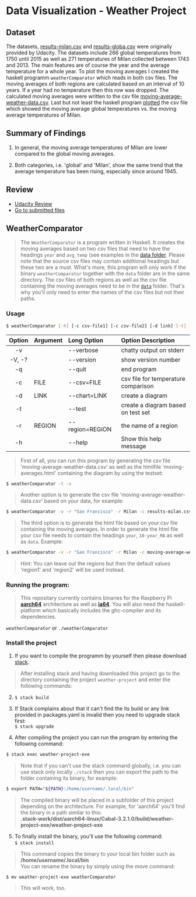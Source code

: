 # Data Visualization - Weather Project


## Dataset
The datasets, [results-milan.csv](https://github.com/amxyz-cyber/weather-project/blob/master/data/results-milan.csv) 
and [results-globa.csv](https://github.com/amxyz-cyber/weather-project/blob/master/data/results-global.csv) 
were originally provided by Udacity. The datasets include 266 global 
temperatures from 1750 until 2015 as well as 271 temperatures of Milan 
collected between 1743 and 2013. The main features are of course the 
year and the average temperature for a whole year. To plot the moving 
averages I created the haskell programm `weatherComparator` which reads 
in both csv files. The moving averages of both regions are calculated 
based on an interval of 10 years. If a year had no temperature then this
row was dropped. The calculated moving averages were written to the csv
file [moving-average-weather-data.csv](https://github.com/amxyz-cyber/weather-project/blob/master/data/moving-average-weather-data.csv).
Last but not least the haskell program [plotted](https://github.com/amxyz-cyber/weather-project/blob/master/submission/chart3.png) 
the csv file which showed the moving average global temperatures vs. 
the moving average temperatures of Milan.


## Summary of Findings
1. In general, the moving average temperatures of Milan are lower 
compared to the global moving averages.

2. Both categories, i.e. 'global' and 'Milan', show the same trend that the 
average temperature has been rising, especially since around 1945.

## Review
* [Udacity Review ](https://github.com/amxyz-cyber/weather-project/blob/master/submission/review-project01.pdf)  
* [Go to submitted files](https://github.com/amxyz-cyber/weather-project/tree/master/submission)

## WeatherComparator
> The `WeatherComparator` is a program written in Haskell. It creates 
the moving averages based on two csv files that need to have the 
headings `year` and `avg_temp` (see examples in the [data folder](https://github.com/amxyz-cyber/weather-project/tree/master/data).
Please note that the source csv files may contain additional headings but
these two are a must. What's more, this program will only work if the
binary `weatherComparator` together with the `data` folder are in the 
same directory. The csv files of both regions as well as the csv file
containing the moving averages need to be in the [`data`](https://github.com/amxyz-cyber/weather-project/tree/master/data) 
folder. That's why you'll only need to enter the names of the csv files 
but not their paths.


### Usage
```bash
$ weatherComparator [-h] [-c csv-file1] [-c csv-file2] [-d link] [-t] [-r region1] [-r region2]
```
| Option | Argument |  Long Option   | Option Description                 |
|:------:|:---------|:---------------|:-----------------------------------|
|-v      | 			      |--verbose	      |chatty output on stderr             |
|-V, -?  |          |--version 	     |show version number                 |
|-q      |          |--quit    	     |end program                         |
|-c      |FILE      |--csv=FILE      |csv file for temperature comparison |
|-d      |LINK      |--chart=LINK    |create a diagram                    |
|-t      |          |--test          |create a diagram based on test set  |
|-r      |REGION    |--region=REGION |the name of a region                |
|-h      |          |--help          |Show this help message              |

> First of all, you can run this program by generating the csv file
'moving-average-weather-data.csv' as well as the htmlfile 
'moving-averages.html' containing the diagram by using the testset:
```bash
$ weatherComparator -t -v

```

> Another option is to generate the csv file 
'moving-average-weather-data.csv' based on your data, for example:
```bash
$ weatherComparator -v -r "San Francisco" -r Milan -c results-milan.csv -c results-sanfrancisco.csv
```

> The third option is to generate the html file based on your csv file 
containing the moving averages. In order to generate the html file your
csv file needs to contain the headings `year`, `10-year_MA` as well as
 `data`. Example:

```bash
$ weatherComparator -v -r "San Francisco" -r Milan -c moving-average-weather-data.csv -d https://raw.githubusercontent.com/amxyz-cyber/data/main/moving-average-weather-data2.csv

```

> Hint: You can leave out the regions but then the default values 'region1'
and 'region2' will be used instead.

### Running the program:
> This repositary currently contains binaries for the Raspberry Pi 
[**aarch64**](https://github.com/amxyz-cyber/weather-project/tree/master/binaries/aarch64) architecture as well as [**ia64**](https://github.com/amxyz-cyber/weather-project/tree/master/binaries/x86_64-linux).
You will also need the haskell-platform which basically includes the
ghc-compiler and its dependencies.

`weatherComparator` or `./weatherComparator`

### Install the project
1. If you want to compile the programm by yourself then please download
[stack](https://docs.haskellstack.org/en/v1.9.3/install_and_upgrade/).
> After installing stack and having downloaded this project go to the
directory containing the project `weather-project` and enter the 
following commands:

2. `$ stack build`

3. If Stack complains about that it can't find the lts build or any link
provided in packages.yaml is invalid then you need to upgrade stack first:\
`$ stack upgrade`

4. After compiling the project you can run the program by entering the
following command:
```bash
$ stack exec weather-project-exe

```

> Note that if you can't use the stack command globally, i.e. you can
use stack only locally `./stack` then you can export the path
to the folder containing its binary, for example:

```bash
$ export PATH="${PATH}:/home/username/.local/bin"

``` 

> The compiled binary will be placed in a subfolder of this project 
depending on the architecture. For example, for 'aarch64' you'll find the
binary in a path similar to this:\
**.stack-work/dist/aarch64-linux/Cabal-3.2.1.0/build/weather-project-exe/weather-project-exe**

5. To finally install the binary, you'll use the following command:\
`$ stack install` 
> This command copies the binary to your local bin folder such as\
**/home/username/.local/bin**\
You can rename the binary by simply using the move command:
```bash
$ mv weather-project-exe weatherComparator

```
> This will work, too.





  
